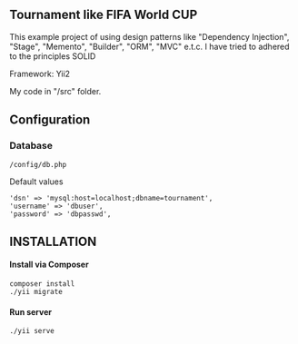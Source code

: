 Tournament like FIFA World CUP
------------

This example project of using design patterns like "Dependency Injection", "Stage", "Memento", "Builder", "ORM", "MVC" e.t.c.
I have tried to adhered to the principles SOLID

Framework: Yii2

My code in "/src" folder.

Configuration
------------

### Database
~~~
/config/db.php
~~~
Default values
~~~
'dsn' => 'mysql:host=localhost;dbname=tournament',
'username' => 'dbuser',
'password' => 'dbpasswd',
~~~

INSTALLATION
------------

#### Install via Composer
~~~
composer install
./yii migrate
~~~

#### Run server
~~~
./yii serve
~~~

